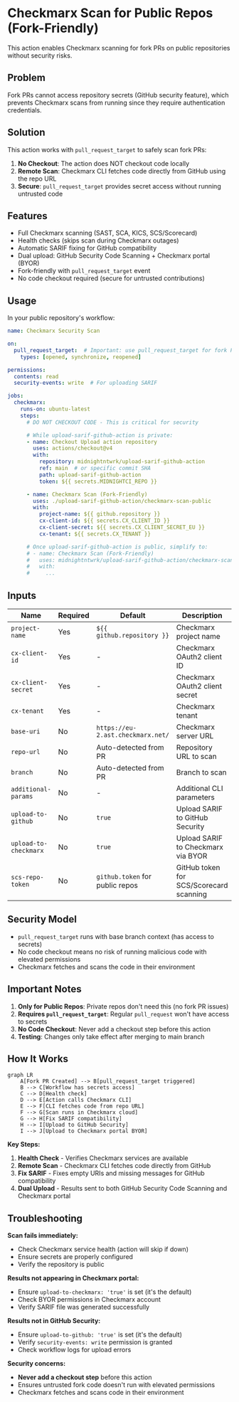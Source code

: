 # Checkmarx Scan for Public Repos (Fork-Friendly)

This action enables Checkmarx scanning for fork PRs on public repositories without security risks.

## Problem

Fork PRs cannot access repository secrets (GitHub security feature), which prevents Checkmarx scans from running since they require authentication credentials.

## Solution

This action works with `pull_request_target` to safely scan fork PRs:
1. **No Checkout**: The action does NOT checkout code locally
2. **Remote Scan**: Checkmarx CLI fetches code directly from GitHub using the repo URL
3. **Secure**: `pull_request_target` provides secret access without running untrusted code

## Features

- Full Checkmarx scanning (SAST, SCA, KICS, SCS/Scorecard)
- Health checks (skips scan during Checkmarx outages)
- Automatic SARIF fixing for GitHub compatibility
- Dual upload: GitHub Security Code Scanning + Checkmarx portal (BYOR)
- Fork-friendly with `pull_request_target` event
- No code checkout required (secure for untrusted contributions)

## Usage

In your public repository's workflow:

```yaml
name: Checkmarx Security Scan

on:
  pull_request_target:  # Important: use pull_request_target for fork PRs
    types: [opened, synchronize, reopened]

permissions:
  contents: read
  security-events: write  # For uploading SARIF

jobs:
  checkmarx:
    runs-on: ubuntu-latest
    steps:
      # DO NOT CHECKOUT CODE - This is critical for security

      # While upload-sarif-github-action is private:
      - name: Checkout Upload action repository
        uses: actions/checkout@v4
        with:
          repository: midnightntwrk/upload-sarif-github-action
          ref: main  # or specific commit SHA
          path: upload-sarif-github-action
          token: ${{ secrets.MIDNIGHTCI_REPO }}

      - name: Checkmarx Scan (Fork-Friendly)
        uses: ./upload-sarif-github-action/checkmarx-scan-public
        with:
          project-name: ${{ github.repository }}
          cx-client-id: ${{ secrets.CX_CLIENT_ID }}
          cx-client-secret: ${{ secrets.CX_CLIENT_SECRET_EU }}
          cx-tenant: ${{ secrets.CX_TENANT }}

      # Once upload-sarif-github-action is public, simplify to:
      # - name: Checkmarx Scan (Fork-Friendly)
      #   uses: midnightntwrk/upload-sarif-github-action/checkmarx-scan-public@main
      #   with:
      #     ...
```

## Inputs

| Name | Required | Default | Description |
|------|----------|---------|-------------|
| `project-name` | Yes | `${{ github.repository }}` | Checkmarx project name |
| `cx-client-id` | Yes | - | Checkmarx OAuth2 client ID |
| `cx-client-secret` | Yes | - | Checkmarx OAuth2 client secret |
| `cx-tenant` | Yes | - | Checkmarx tenant |
| `base-uri` | No | `https://eu-2.ast.checkmarx.net/` | Checkmarx server URL |
| `repo-url` | No | Auto-detected from PR | Repository URL to scan |
| `branch` | No | Auto-detected from PR | Branch to scan |
| `additional-params` | No | - | Additional CLI parameters |
| `upload-to-github` | No | `true` | Upload SARIF to GitHub Security |
| `upload-to-checkmarx` | No | `true` | Upload SARIF to Checkmarx via BYOR |
| `scs-repo-token` | No | `github.token` for public repos | GitHub token for SCS/Scorecard scanning |

## Security Model

- `pull_request_target` runs with base branch context (has access to secrets)
- No code checkout means no risk of running malicious code with elevated permissions
- Checkmarx fetches and scans the code in their environment

## Important Notes

1. **Only for Public Repos**: Private repos don't need this (no fork PR issues)
2. **Requires `pull_request_target`**: Regular `pull_request` won't have access to secrets
3. **No Code Checkout**: Never add a checkout step before this action
4. **Testing**: Changes only take effect after merging to main branch

## How It Works

```mermaid
graph LR
    A[Fork PR Created] --> B[pull_request_target triggered]
    B --> C[Workflow has secrets access]
    C --> D[Health check]
    D --> E[Action calls Checkmarx CLI]
    E --> F[CLI fetches code from repo URL]
    F --> G[Scan runs in Checkmarx cloud]
    G --> H[Fix SARIF compatibility]
    H --> I[Upload to GitHub Security]
    I --> J[Upload to Checkmarx portal BYOR]
```

**Key Steps:**
1. **Health Check** - Verifies Checkmarx services are available
2. **Remote Scan** - Checkmarx CLI fetches code directly from GitHub
3. **Fix SARIF** - Fixes empty URIs and missing messages for GitHub compatibility
4. **Dual Upload** - Results sent to both GitHub Security Code Scanning and Checkmarx portal

## Troubleshooting

**Scan fails immediately:**
- Check Checkmarx service health (action will skip if down)
- Ensure secrets are properly configured
- Verify the repository is public

**Results not appearing in Checkmarx portal:**
- Ensure `upload-to-checkmarx: 'true'` is set (it's the default)
- Check BYOR permissions in Checkmarx account
- Verify SARIF file was generated successfully

**Results not in GitHub Security:**
- Ensure `upload-to-github: 'true'` is set (it's the default)
- Verify `security-events: write` permission is granted
- Check workflow logs for upload errors

**Security concerns:**
- **Never add a checkout step** before this action
- Ensures untrusted fork code doesn't run with elevated permissions
- Checkmarx fetches and scans code in their environment